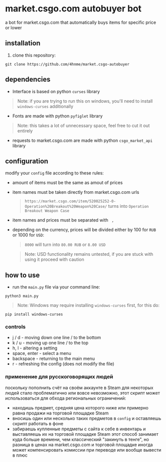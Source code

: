 # market.csgo.com autobuyer bot
a bot for market.csgo.com that automatically buys items for specific price or lower

## installation 
1. clone this repository:
  ```shell
  git clone https://github.com/4hnme/market.csgo-autobuyer
  ```
## dependencies
  * Interface is based on python `curses` library
  > Note: if you are trying to run this on windows, you'll need to install `windows-curses` additionally
  * Fonts are made with python `pyfiglet` library 
  > Note: this takes a lot of unnecessary space, feel free to cut it out entirely
  * requests to market.csgo.com are made with python `csgo_market_api` library 

## configuration
  modify your `config` file according to these rules:
  * amount of items must be the same as amout of prices
  * item names must be taken directly from market.csgo.com urls
    > `https://market.csgo.com/item/520025252-0-Operation%20Breakout%20Weapon%20Case/` turns into `Operation Breakout Weapon Case`
  * item names and prices must be separated with ` ,`
  * depending on the currency, prices will be divided either by 100 for `RUB` or 1000 for `USD`:
    > `8000` will turn into `80.00 RUB` or `8.00 USD`

    > Note: USD functionality remains untested, if you are stuck with using it proceed with caution

## how to use
  * run the `main.py` file via your command line:
  ```shell
  python3 main.py
  ```
  > Note: Windows may require installing `windows-curses` first, for this do:
  ```shell
  pip install windows-curses
  ```
### controls
  * j / d - moving down one line / to the bottom
  * k / u - moving up one line / to the top
  * h, l - altering a setting
  * space, enter - select a menu
  * backspace - returning to the main menu
  * r - refreshing the config (does not modify the file)
  
### применение для русскоговорящих людей
  поскольку пополнить счёт на своём аккаунте в Steam для некоторых людей стало проблематично или вовсе невозможно, этот скрипт может использоваться для обхода региональных ограничений:
  * находишь предмет, средняя цена которого ниже или примерно равна продажи на торговой площадке Steam
  * вносишь один или несколько таких предметов в `config` и оставляешь скрипт работать в фоне
  * забираешь купленные предметы с сайта к себе в инвентарь и выставляешь их на торговой площадке Steam
  этот способ занимает куда больше времени, чем классический "закинуть в тенге", но разница в ценах на market.csgo.com и торговой площадке иногда может компенсировать комиссии при переводе или вообще вывести в плюс
